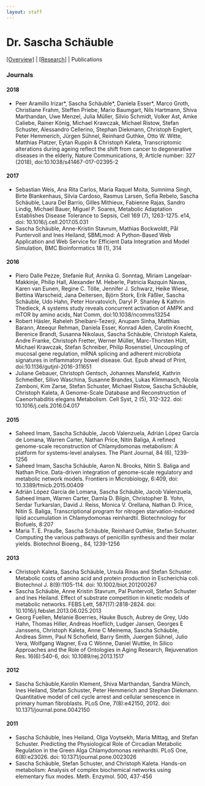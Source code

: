```yaml
---
layout: staff
---
```


# Dr. Sascha Schäuble

[[Overview]](https://julielab.github.io/web/staff/Schaeuble/Dr_+Sascha+Sch%C3%A4uble.html) | 
[[Research]](https://julielab.github.io/web/staff/Schaeuble/research.html) | 
Publications

### Journals

#### 2018

* Peer Aramillo Irizar*, Sascha Schäuble*, Daniela Esser*, Marco Groth, Christiane Frahm, Steffen Priebe, Mario Baumgart, Nils Hartmann, Shiva Marthandan, Uwe Menzel, Julia Müller, Silvio Schmidt, Volker Ast, Amke Caliebe, Rainer König, Michael Krawczak, Michael Ristow, Stefan Schuster, Alessandro Cellerino, Stephan Diekmann, Christoph Englert, Peter Hemmerich, Jürgen Sühnel, Reinhard Guthke, Otto W. Witte, Matthias Platzer, Eytan Ruppin & Christoph Kaleta, Transcriptomic alterations during ageing reflect the shift from cancer to degenerative diseases in the elderly, Nature Communications, 9, Article number: 327 (2018), doi:10.1038/s41467-017-02395-2

#### 2017

* Sebastian Weis, Ana Rita Carlos, Maria Raquel Moita, Sumnima Singh, Birte Blankenhaus, Silvia Cardoso, Rasmus Larsen, Sofia Rebelo, Sascha Schäuble, Laura Del Barrio, Gilles Mithieux, Fabienne Rajas, Sandro Lindig, Michael Bauer, Miguel P. Soares, Metabolic Adaptation Establishes Disease Tolerance to Sepsis, Cell 169 (7), 1263-1275. e14, doi: 10.1016/j.cell.2017.05.031
* Sascha Schäuble, Anne-Kristin Stavrum, Mathias Bockwoldt, Pål Puntervoll and Ines Heiland, SBMLmod: A Python-Based Web Application and Web Service for Efficient Data Integration and Model Simulation, BMC Bioinformatics 18 (1), 314

#### 2016

* Piero Dalle Pezze, Stefanie Ruf, Annika G. Sonntag, Miriam Langelaar-Makkinje, Philip Hall, Alexander M. Heberle, Patricia Razquin Navas, Karen van Eunen, Regine C. Tölle, Jennifer J. Schwarz, Heike Wiese, Bettina Warscheid, Jana Deitersen, Björn Stork, Erik Fäßler, Sascha Schäuble, Udo Hahn, Peter Horvatovich, Daryl P. Shanley & Kathrin Thedieck, A systems study reveals concurrent activation of AMPK and mTOR by amino acids, Nat Comm, doi:10.1038/ncomms13254
* Robert Häsler, Raheleh Sheibani-Tezerji, Anupam Sinha, Matthias Barann, Ateequr Rehman, Daniela Esser, Konrad Aden, Carolin Knecht, Berenice Brandt, Susanna Nikolaus, Sascha Schäuble, Christoph Kaleta, Andre Franke, Christoph Fretter, Werner Müller, Marc-Thorsten Hütt, Michael Krawczak, Stefan Schreiber, Philip Rosenstiel, Uncoupling of mucosal gene regulation, mRNA splicing and adherent microbiota signatures in inflammatory bowel disease. Gut. Epub ahead of Print, doi:10.1136/gutjnl-2016-311651
* Juliane Gebauer, Christoph Gentsch, Johannes Mansfeld, Kathrin Schmeißer, Silivo Waschina, Susanne Brandes, Lukas Klimmasch, Nicola Zamboni, Kim Zarse, Stefan Schuster, Michael Ristow, Sascha Schäuble, Christoph Kaleta, A Genome-Scale Database and Reconstruction of Caenorhabditis elegans Metabolism. Cell Syst, 2 (5), 312-322. doi: 10.1016/j.cels.2016.04.017

#### 2015

* Saheed Imam, Sascha Schäuble, Jacob Valenzuela, Adrián López García de Lomana, Warren Carter, Nathan Price, Nitin Baliga, A refined genome-scale reconstruction of Chlamydomonas metabolism: A platform for systems-level analyses. The Plant Journal, 84 (6), 1239-1256
* Saheed Imam, Sascha Schäuble, Aaron N. Brooks, Nitin S. Baliga and Nathan Price. Data-driven integration of genome-scale regulatory and metabolic network models. Frontiers in Microbiology, 6:409, doi: 10.3389/fmicb.2015.00409
* Adrián López García de Lomana, Sascha Schäuble, Jacob Valenzuela, Saheed Imam, Warren Carter, Damla D. Bilgin, Christopher B. Yohn, Serdar Turkarslan, David J. Reiss, Monica V. Orellana, Nathan D. Price, Nitin S. Baliga, Transcriptional program for nitrogen starvation-induced lipid accumulation in Chlamydomonas reinhardtii. Biotechnology for Biofuels, 8:207
* Maria T. E. Prauße, Sascha Schäuble, Reinhard Guthke, Stefan Schuster. Computing the various pathways of penicillin synthesis and their molar yields. Biotechnol Bioeng., 84, 1239-1256

#### 2013
* Christoph Kaleta, Sascha Schäuble, Ursula Rinas and Stefan Schuster. Metabolic costs of amino acid and protein production in Escherichia coli. Biotechnol J. 8(9):1105-114. doi: 10.1002/biot.201200267
* Sascha Schäuble, Anne Kristin Stavrum, Pal Puntervoll, Stefan Schuster and Ines Heiland. Effect of substrate competition in kinetic models of metabolic networks. FEBS Lett, 587(17):2818-2824. doi: 10.1016/j.febslet.2013.06.025.2013
* Georg Fuellen, Melanie Boerries, Hauke Busch, Aubrey de Grey, Udo Hahn, Thomas Hiller, Andreas Hoeflich, Ludger Jansen, Georges E Janssens, Christoph Kaleta, Anne C Meinema, Sascha Schäuble, Andreas Simm, Paul N Schofield, Barry Smith, Juergen Sühnel, Julio Vera, Wolfgang Wagner, Eva C Wönne, Daniel Wuttke, In Silico Approaches and the Role of Ontologies in Aging Research, Rejuvenation Res. 16(6):540-6, doi: 10.1089/rej.2013.1517

#### 2012
* Sascha Schäuble,Karolin Klement, Shiva Marthandan, Sandra Münch, Ines Heiland, Stefan Schuster, Peter Hemmerich and Stephan Diekmann. Quantitative model of cell cycle arrest and cellular senescence in primary human fibroblasts. PLoS One, 7(8):e42150, 2012. doi: 10.1371/journal.pone.0042150

#### 2011
* Sascha Schäuble, Ines Heiland, Olga Voytsekh, Maria Mittag, and Stefan Schuster. Predicting the Physiological Role of Circadian Metabolic Regulation in the Green Alga Chlamydomonas reinhardtii. PLoS One, 6(8):e23026. doi: 10.1371/journal.pone.0023026
* Sascha Schäuble, Stefan Schuster, and Christoph Kaleta. Hands-on metabolism: Analysis of complex biochemical networks using elementary flux modes. Meth. Enzymol. 500, 437-456
